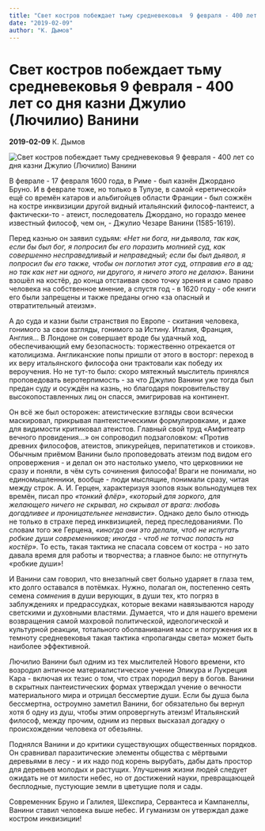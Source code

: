 ```yaml
---
title: "Свет костров побеждает тьму средневековья  9 февраля - 400 лет со дня казни Джулио (Лючилио) Ванини"
date: "2019-02-09"
author: "К. Дымов"
---
```


# Свет костров побеждает тьму средневековья  9 февраля - 400 лет со дня казни Джулио (Лючилио) Ванини

**2019-02-09** К. Дымов

![Свет костров побеждает тьму средневековья 9 февраля - 400 лет со дня казни Джулио (Лючилио) Ванини](https://brodude.ru/wp-content/uploads/2015/03/brodude.ru_3.03.2015_6Pv9UeuruKBEO.jpg)

В феврале - 17 февраля 1600 года, в Риме - был казнён Джордано Бруно. И в феврале тоже, но только в Тулузе, в самой «еретической» ещё со времён катаров и альбигойцев области Франции - был сожжён на костре инквизиции другой видный итальянский философ-пантеист, а фактически-то - атеист, последователь Джордано, но гораздо менее известный философ, чем он, - Джулио Чезаре Ванини (1585-1619).

Перед казнью он заявил судьям: *«Нет ни бога, ни дьявола, так как, если бы был бог, я попросил бы его поразить молнией суд, как совершенно несправедливый и неправедный; если бы был дьявол, я попросил бы его также, чтобы он поглотил этот суд, отправив его в ад; но так как нет ни одного, ни другого, я ничего этого не делаю»*. Ванини взошёл на костёр, до конца отстаивая свою точку зрения и само право человека на собственное мнение, а спустя год - в 1620 году - обе книги его были запрещены и также преданы огню «за опасный и отвратительный атеизм».

А до суда и казни были странствия по Европе - скитания человека, гонимого за свои взгляды, гонимого за Истину. Италия, Франция, Англия... В Лондоне он совершает вроде бы удачный ход, обеспечивающий ему безопасность: торжественно отрекается от католицизма. Англиканские попы пришли от этого в восторг: переход в их веру итальянского философа они трактовали как победу их вероучения. Но не тут-то было: скоро мятежный мыслитель принялся проповедовать веротерпимость - за что Джулио Ванини уже тогда был предан суду и осуждён на казнь, но благодаря покровительству высокопоставленных лиц он спасся, эмигрировав на континент.

Он всё же был осторожен: атеистические взгляды свои всячески маскировал, прикрывая пантеистическими формулировками, и даже для видимости критиковал атеистов. Главный свой труд «Амфитеатр вечного провидения...» он сопроводил подзаголовком: «Против древних философов, атеистов, эпикурейцев, перипатетиков и стоиков». Обычным приёмом Ванини было проповедовать атеизм под видом его опровержения - и делал он это настолько умело, что церковники не сразу и поняли, в чём суть сочинения философа! Враги не понимали, но единомышленники, вообще - люди мыслящие, понимали сразу, читая между строк. А. И. Герцен, характеризуя эзопов язык вольнодумцев тех времён, писал про *«тонкий флёр»*, *«который для зоркого, для желающего ничего не скрывал, но скрывал от врага: любовь догадливее и проницательнее ненависти»*. Однако дело было отнюдь не только в страхе перед инквизицией, перед преследованиями. По словам того же Герцена, *«иногда они это делали, чтоб не испугать робкие души современников; иногда - чтоб не тотчас попасть на костёр»*. То есть, такая тактика не спасала совсем от костра - но зато давала время для работы и творчества; а главное было: не отпугнуть «робкие души»!

И Ванини сам говорил, что внезапный свет больно ударяет в глаза тем, кто долго оставался в потёмках. Нужно, полагал он, постепенно сеять семена *сомнения* в души верующих, в души тех, кто погряз в заблуждениях и предрассудках, которые веками навязываются народу светскими и духовными властями. Думается, что и для нашего времени возвращения самой махровой политической, идеологической и культурной реакции, тотального оболванивания масс и погружения их в темноту средневековья такая тактика «пропаганды света» может быть наиболее эффективной.

Лючилио Ванини был одним из тех мыслителей Нового времени, кто возродил античное материалистическое учение Эпикура и Лукреция Кара - включая их тезис о том, что страх породил веру в богов. Ванини в скрытных пантеистических формах утверждал учение о вечности материального мира и отрицал бессмертие души. Если бы душа была бессмертна, остроумно заметил Ванини, бог обязательно бы вернул хотя б одну из душ, чтобы этим опровергнуть атеизм! Итальянский философ, между прочим, одним из первых высказал догадку о происхождении человека от обезьяны.

Поднялся Ванини и до критики существующих общественных порядков. Он сравнивал паразитические элементы общества с мёртвыми деревьями в лесу - и их надо под корень вырубать, дабы дать простор для деревьев молодых и растущих. Улучшения жизни людей следует ожидать не от милости небес, но от достижений науки, превращающей бесплодные, пустующие земли в цветущие поля и сады.

Современник Бруно и Галилея, Шекспира, Сервантеса и Кампанеллы, Ванини ставил человека выше небес. И гуманизм он утверждал даже костром инквизиции!